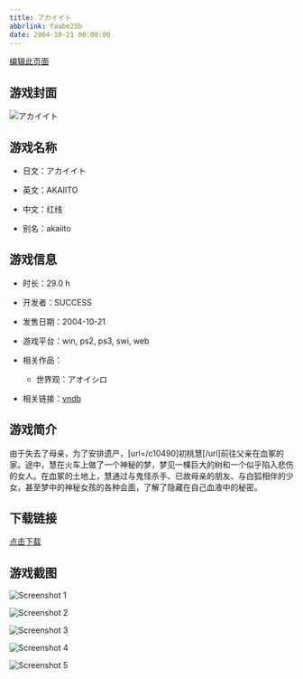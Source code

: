 ```yaml
---
title: アカイイト
abbrlink: faabe25b
date: 2004-10-21 00:00:00
---
```

[编辑此页面](https://github.com/ACG-3/ADV3-source/blob/main/source/_posts/games/%E3%82%A2%E3%82%AB%E3%82%A4%E3%82%A4%E3%83%88.md)

## 游戏封面

![アカイイト](https://pan.timero.xyz/d/onedrive/img_lib_001/%E3%82%A2%E3%82%AB%E3%82%A4%E3%82%A4%E3%83%88_cover.avif)


## 游戏名称

- 日文：アカイイト
- 英文：AKAIITO
- 中文：红线

- 别名：akaiito


## 游戏信息

- 时长：29.0 h
- 开发者：SUCCESS
- 发售日期：2004-10-21
- 游戏平台：win, ps2, ps3, swi, web
- 相关作品：
   - 世界观：アオイシロ

- 相关链接：[vndb](https://vndb.org/v98)


## 游戏简介

由于失去了母亲，为了安排遗产，[url=/c10490]初桃慧[/url]前往父亲在血冢的家。途中，慧在火车上做了一个神秘的梦，梦见一棵巨大的树和一个似乎陷入悲伤的女人。在血冢的土地上，慧通过与鬼怪杀手、已故母亲的朋友、与白狐相伴的少女，甚至梦中的神秘女孩的各种会面，了解了隐藏在自己血液中的秘密。




## 下载链接

[点击下载](https://pan.timero.xyz/onedrive/adv_lib_001/%E3%82%A2%E3%82%AB%E3%82%A4%E3%82%A4%E3%83%88)


## 游戏截图


![Screenshot 1](https://pan.timero.xyz/d/onedrive/img_lib_001/%E3%82%A2%E3%82%AB%E3%82%A4%E3%82%A4%E3%83%88_Screenshot_1.avif)

![Screenshot 2](https://pan.timero.xyz/d/onedrive/img_lib_001/%E3%82%A2%E3%82%AB%E3%82%A4%E3%82%A4%E3%83%88_Screenshot_2.avif)

![Screenshot 3](https://pan.timero.xyz/d/onedrive/img_lib_001/%E3%82%A2%E3%82%AB%E3%82%A4%E3%82%A4%E3%83%88_Screenshot_3.avif)

![Screenshot 4](https://pan.timero.xyz/d/onedrive/img_lib_001/%E3%82%A2%E3%82%AB%E3%82%A4%E3%82%A4%E3%83%88_Screenshot_4.avif)

![Screenshot 5](https://pan.timero.xyz/d/onedrive/img_lib_001/%E3%82%A2%E3%82%AB%E3%82%A4%E3%82%A4%E3%83%88_Screenshot_5.avif)

